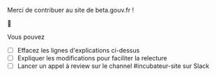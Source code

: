 Merci de contribuer au site de beta.gouv.fr ! 

🙂

Vous pouvez
- [ ] Effacez les lignes d'explications ci-dessus
- [ ] Expliquer les modifications pour faciliter la relecture
- [ ] Lancer un appel à review sur le channel #incubateur-site sur Slack
